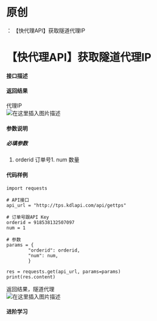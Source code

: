 # 原创
：  【快代理API】获取隧道代理IP

# 【快代理API】获取隧道代理IP

#### 接口描述

#### 返回结果

代理IP<br/> <img alt="在这里插入图片描述" src="https://i-blog.csdnimg.cn/blog_migrate/18bae836d067df22371c7bfe0a676a3f.png"/>

#### 参数说明

##### 必填参数
1. orderid 订单号1. num 数量
#### 代码样例

```
import requests

# API接口
api_url = "http://tps.kdlapi.com/api/gettps"

# 订单号跟API Key
orderid = 918538132507097
num = 1

# 参数
params = {
        "orderid": orderid,
        "num": num,
        }

res = requests.get(api_url, params=params)
print(res.content)

```

返回结果，隧道代理<br/> <img alt="在这里插入图片描述" src="https://i-blog.csdnimg.cn/blog_migrate/ab2964ac9038e940524ef74d81481b8c.png"/>

#### 进阶学习
